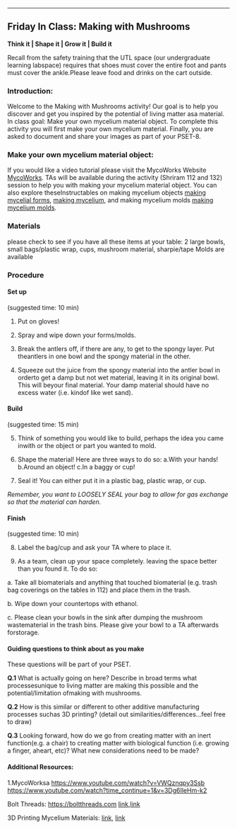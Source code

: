 
_________________________________________________________

## Friday In Class: Making with Mushrooms
**Think it |  Shape it |  Grow it |  Build it**

Recall from the safety training that the UTL space (our undergraduate learning labspace) requires that 
shoes must cover the entire foot and pants must cover the ankle.Please leave food and drinks on the cart outside.


### Introduction:
Welcome to the Making with Mushrooms activity!
Our goal is to help you discover and get you inspired by the potential of living matter asa material.
In class goal: Make your own mycelium material object.
To complete this activity you will first make your own mycelium material.
Finally, you are asked to document and share your images as part of your PSET-8.


### Make your own mycelium material object:
If you would like a video tutorial please visit the MycoWorks Website [MycoWorks](https://www.youtube.com/watch?reload=9&v=c6nurN-Hii8). 
TAs will be available during the activity (Shriram 112 and 132) session to help you with making your mycelium material object. You can also explore theseInstructables on making mycelium objects [making mycelial forms](https://www.instructables.com/id/Mycelial-Forms/), [making mycelium](https://www.instructables.com/id/Making-Mycelium/), and making mycelium molds [making mycelium molds](https://www.instructables.com/id/Mycelium-Molds/).


### Materials
please check to see if you have all these items at your table:
2 large bowls, small bags/plastic wrap, cups, mushroom material, sharpie/tape
Molds are available

### Procedure

#### Set up 
(suggested time: 10 min)

1. Put on gloves!

2. Spray and wipe down your forms/molds.

3. Break the antlers off, if there are any, to get to the spongy layer. Put theantlers in one bowl and the spongy material in the other.

4. Squeeze out the juice from the spongy material into the antler bowl in orderto get a damp but not wet material, leaving it in its original bowl. This will beyour final material. Your damp material should have no excess water (i.e. kindof like wet sand).

#### Build 
(suggested time: 15 min)

5. Think of something you would like to build, perhaps the idea you came inwith or the object or part you wanted to mold.

6. Shape the material! Here are three ways to do so:
  a.With your hands!
  b.Around an object!
  c.In a baggy or cup!
  
7. Seal it! You can either put it in a plastic bag, plastic wrap, or cup.

*Remember, you want to LOOSELY SEAL your bag to allow for gas exchange so that the material can harden.*

#### Finish 
(suggested time: 10 min)

8. Label the bag/cup and ask your TA where to place it.

9. As a team, clean up your space completely. leaving the space better than you found it. 
To do so:

a. Take all biomaterials and anything that touched biomaterial (e.g. trash bag coverings on the tables in 112) and place them in the trash.

b. Wipe down your countertops with ethanol.

c. Please clean your bowls in the sink after dumping the mushroom wastematerial in the trash bins. Please give your bowl to a TA afterwards forstorage.


####  Guiding questions to think about as you make

These questions will be part of your PSET.

**Q.1** What is actually going on here? Describe in broad terms what processesunique to living matter are making this possible and the potential/limitation ofmaking with mushrooms.

**Q.2** How is this similar or different to other additive manufacturing processes suchas 3D printing? (detail out similarities/differences...feel free to draw)

**Q.3** Looking forward, how do we go from creating matter with an inert function(e.g. a chair) to creating matter with biological function (i.e. growing a finger, aheart, etc)? What new considerations need to be made?

#### Additional Resources:
1.MycoWorksa https://www.youtube.com/watch?v=VWQznqpy3Ssb 
https://www.youtube.com/watch?time_continue=1&v=3Dg6IleHm-k2

Bolt Threads: https://boltthreads.com
[link](https://www.forbes.com/sites/amyfeldman/2018/04/16/synthetic-spider-silk-maker-bolt-threads-debuts-new-bio-material-leather-made-from-mushroom-roots/#4eda3aea1837),[link](https://www.stellamccartney.com/experience/us/the-next-chapter-with-bolt-threads-mylo-material-rooted-in-nature/)

3D Printing Mycelium Materials: [link](https://www.wired.com/2013/12/mushroom-chair/),
[link](http://www.ericklarenbeek.com)

